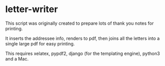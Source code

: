 # letter-writer

This script was originally created to prepare lots of thank you notes for printing.

It inserts the addressee info, renders to pdf, then joins all the letters into a single large pdf for easy printing.

This requires xelatex, pypdf2, django (for the templating engine), python3 and a Mac.


